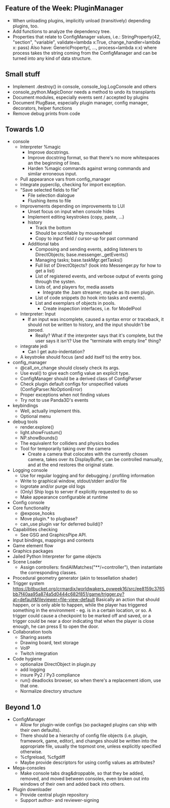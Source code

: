 Feature of the Week: PluginManager
----------------------------------
* When unloading plugins, implicitly unload (transitively) depending
  plugins, too.
* Add functions to analyze the dependency tree.
* Properties that relate to ConfigManager values, i.e.:
    StringProperty(42, "section", "variable", validate=lambda x:True, 
                   change_handler=lambda x: pass)
  Also have:
    GenericProperty(<default>, ..., process=lambda x:x)
  where process takes the string coming from the ConfigManager and
  can be turned into any kind of data structure.

Small stuff
-----------
* Implement .destroy() in console, console_log.LogConsole and others
* console_python.MagicDonor needs a method to undo its transplants
* Document modules, especially events sent / accepted by plugins
* Document PlugBase, especially plugin manager, config manager,
  decorators, helper functions
* Remove debug prints from code

Towards 1.0
-----------
* console
  * Interpreter %magic
    * Improve docstrings.
    * Improve docstring format, so that there's no more whitespaces
      an the beginning of lines.
    * Harden %magic commands against wrong commands and similar
      erroneous input.
  * Pull appearance vars from config_manager
  * Integrate pyperclip, checking for import exception.
  * "Save selected fields to file"
    * File selection dialogue
    * Flushing items to file
  * Improvements depending on improvements to LUI
    * Unset focus on input when console hides
    * Implement editing keystrokes (copy, paste, ...)
    * history
      * Track the bottom
      * Should be scrollable by mousewheel
      * Copy to input field / cursor-up for past command
    * Additional tabs
      * Composing and sending events, adding listeners to
        DirectObjects; base.messenger._getEvents()
      * Managing tasks; base.taskMgr.getTasks()
      * Full list of DirectObjects? (look into Messenger.py for how
        to get a list)
      * List of registered events, and verbose output of events going
        through the systen.
      * Lists of, and players for, media assets
        * Integrate the .bam streamer, maybe as its own plugin.
      * List of code snippets (to hook into tasks and events).
      * List and exemplars of objects in pools.
        * Create inspection interfaces, i.e. for ModelPool
  * Interpreter: Input
    * If an input was incomplete, caused a syntax error or
      traceback, it should not be written to history, and the input
      shouldn't be zeroed.
      * Really? What if the interpreter says that it's complete,
        but the user says it isn't? Use the "terminate with empty
        line" thing?
  * integrate jedi
    * Can I get auto-indentation?
  * A keystroke should focus (and add itself to) the entry box.
* config_manager
  * @call_on_change should closely check its args.
  * Use eval() to give each config value an explicit type.
  * ConfigManager should be a derived class of ConfigParser
  * Check plugin default configs for unspecified values
    (ConfigParser.NoOptionError)
  * Proper exceptions when not finding values
  * Try not to use Panda3D's events
* keybindings
  * Well, actually implement this.
  * Optional menu
* debug tools
  * render.explore()
  * light.showFrustum()
  * NP.showBounds()
  * The equivalent for colliders and physics bodies
  * Tool for temporarily taking over the camera
    * Create a camera that colocates with the currently chosen
      camera, takes over its DisplayBuffer, can be controlled
      manually, and at the end restores the original state.
* Logging console
  * Use for regular logging and for debugging / profiling information
  * Write to graphical window, stdout/stderr and/or file
  * logrotate and/or purge old logs
  * (Only) Ship logs to server if explicitly requested to do so
  * Make appearance configurable at runtime
* Config console
* Core functionality
  * @expose_hooks
  * Move plugin.* to plugbase?
  * can_use plugin var for deferred build()?
* Capabilities checking
  * See GSG and GraphicsPipe API.
* Input bindings, mappings and contexts
* Game element flow
* Graphics packages
* Jailed Python Interpreter for game objects
* Scene Loader
  * Assign controllers: findAllMatches("**/=controller"), then
    instantiate the corresponding classes.
* Procedural geometry generator (akin to tessellation shader)
* Trigger system
  https://bitbucket.org/crmardix/worldwakers_pyweek16/src/ee8159c3765bb7f40aa95a874a5d0444c682f851/game/trigger.py?at=default&fileviewer=file-view-default
  <rdb> Basically an action that should happen, or is only able to
        happen, while the player has triggered something in the
        environment - eg. is in a certain location, or so.
  <rdb> A trigger could cause a checkpoint to be marked off and
        saved, or a trigger could be near a door indicating that when
        the player is close enough, he can press E to open the door.
* Collaboration tools
  * Sharing assets
  * Drawing board, text storage
  * VoIP
  * Twitch integration
* Code hygiene
  * optionalize DirectObject in plugin.py
  * add logging
  * insure Py2 / Py3 compliance
  * run() deadlocks browser, so when there's a replacement idiom,
    use that one.
  * Normalize directory structure

Beyond 1.0
----------
* ConfigManager
  * Allow for plugin-wide configs (so packaged plugins can ship with
    their own defaults).
  * There should be a hierarchy of config file objects (i.e. plugin,
    framework, game, editor), and changes should be written into the
    appropriate file, usually the topmost one, unless explicitly
    specified otherwise.
  * %cfgreload, %cfgdiff
  * Maybe provide descriptors for using config values as attributes?
* Mega-consoles
  * Make console tabs drag&droppable, so that they be added, removed,
    and moved between consoles, even broken out into windows of their
    own and added back into others.
* Plugin downloader
  * Provide central plugin repository
  * Support author- and reviewer-signing
